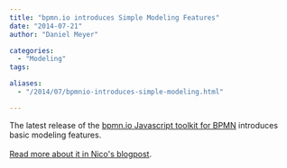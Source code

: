 ```yaml
---
title: "bpmn.io introduces Simple Modeling Features"
date: "2014-07-21"
author: "Daniel Meyer"

categories:
  - "Modeling"
tags: 

aliases:
  - "/2014/07/bpmnio-introduces-simple-modeling.html"

---
```


<div>
The latest release of the <a href="http://bpmn.io/">bpmn.io Javascript toolkit for BPMN</a>&nbsp;introduces basic modeling features.<br /><br /><a href="http://bpmn.io/blog/posts/2014-simple-process-modeling.html">Read more about it in Nico's blogpost</a>.
</div>